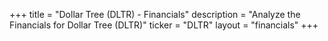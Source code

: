 +++
title = "Dollar Tree (DLTR) - Financials"
description = "Analyze the Financials for Dollar Tree (DLTR)"
ticker = "DLTR"
layout = "financials"
+++

